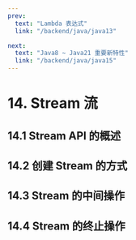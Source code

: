 ```yaml
---
prev:
  text: "Lambda 表达式"
  link: "/backend/java/java13"

next:
  text: "Java8 ~ Java21 重要新特性"
  link: "/backend/java/java15"
---
```


# 14. Stream 流

## 14.1 Stream API 的概述

## 14.2 创建 Stream 的方式

## 14.3 Stream 的中间操作

## 14.4 Stream 的终止操作

<a-back-top />
